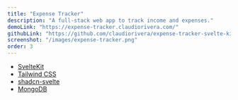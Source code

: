 ```yaml
---
title: "Expense Tracker"
description: "A full-stack web app to track income and expenses."
demoLink: "https://expense-tracker.claudiorivera.com/"
githubLink: "https://github.com/claudiorivera/expense-tracker-svelte-kit"
screenshot: "/images/expense-tracker.png"
order: 3
---
```


- [SvelteKit](https://kit.svelte.dev)
- [Tailwind CSS](https://tailwindcss.com)
- [shadcn-svelte](https://www.shadcn-svelte.com)
- [MongoDB](https://www.mongodb.com)
